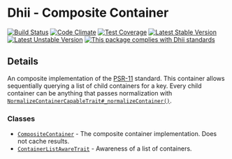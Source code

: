 # Dhii - Composite Container

[![Build Status](https://travis-ci.org/Dhii/composite-container.svg?branch=develop)](https://travis-ci.org/Dhii/composite-container)
[![Code Climate](https://codeclimate.com/github/Dhii/composite-container/badges/gpa.svg)](https://codeclimate.com/github/Dhii/composite-container)
[![Test Coverage](https://codeclimate.com/github/Dhii/composite-container/badges/coverage.svg)](https://codeclimate.com/github/Dhii/composite-container/coverage)
[![Latest Stable Version](https://poser.pugx.org/dhii/composite-container/version)](https://packagist.org/packages/dhii/composite-container)
[![Latest Unstable Version](https://poser.pugx.org/dhii/composite-container/v/unstable)](https://packagist.org/packages/dhii/composite-container)
[![This package complies with Dhii standards](https://img.shields.io/badge/Dhii-Compliant-green.svg?style=flat-square)][Dhii]

## Details
An composite implementation of the [PSR-11][] standard. This container allows sequentially querying a list of child
containers for a key. Every child container can be anything that passes normalization with
[`NormalizeContainerCapableTrait#_normalizeContainer()`][NormalizeContainerCapableTrait#_normalizeContainer()].


### Classes
- [`CompositeContainer`][CompositeContainer] - The composite container implementation. Does not cache results.
- [`ContainerListAwareTrait`][ContainerListAwareTrait] - Awareness of a list of containers.

[Dhii]:                                                 https://github.com/Dhii/dhii
[PSR-11]:                                               https://github.com/php-fig/fig-standards/blob/master/accepted/PSR-11-container.md

[CompositeContainer]:                                   src/CompositeContainer.php
[ContainerListAwareTrait]:                              src/ContainerListAwareTrait.php

[NormalizeContainerCapableTrait#_normalizeContainer()]: https://github.com/Dhii/container-helper-base/blob/develop/src/NormalizeContainerCapableTrait.php#L32
